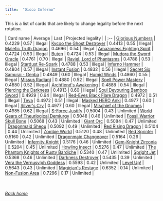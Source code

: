```yaml
---
title:  "Disco Inferno"
---
```


This is a list of cards that are likely to change legality before the next rotation.

| Card name | Average | Last | Projected legality |
| :-- |
[Glorious Numbers](https://db.ygoprodeck.com/card/?search=Glorious%20Numbers) | 0.4229 | 0.57 | Illegal |
[Kycoo the Ghost Destroyer](https://db.ygoprodeck.com/card/?search=Kycoo%20the%20Ghost%20Destroyer) | 0.4413 | 0.55 | Illegal |
[Malefic Truth Dragon](https://db.ygoprodeck.com/card/?search=Malefic%20Truth%20Dragon) | 0.4696 | 0.54 | Illegal |
[Amazoness Fighting Spirit](https://db.ygoprodeck.com/card/?search=Amazoness%20Fighting%20Spirit) | 0.4724 | 0.53 | Illegal |
[Buten](https://db.ygoprodeck.com/card/?search=Buten) | 0.4724 | 0.53 | Illegal |
[Mudora the Sword Oracle](https://db.ygoprodeck.com/card/?search=Mudora%20the%20Sword%20Oracle) | 0.4761 | 0.70 | Illegal |
[Raviel, Lord of Phantasms](https://db.ygoprodeck.com/card/?search=Raviel,%20Lord%20of%20Phantasms) | 0.4788 | 0.53 | Illegal |
[Stardust Re-Spark](https://db.ygoprodeck.com/card/?search=Stardust%20Re-Spark) | 0.4788 | 0.53 | Illegal |
[Inferno Hammer](https://db.ygoprodeck.com/card/?search=Inferno%20Hammer) | 0.4804 | 0.57 | Illegal |
[Instant Fusion](https://db.ygoprodeck.com/card/?search=Instant%20Fusion) | 0.4832 | 0.56 | Illegal |
[Secret Six Samurai - Genba](https://db.ygoprodeck.com/card/?search=Secret%20Six%20Samurai%20-%20Genba) | 0.4849 | 0.60 | Illegal |
[Humid Winds](https://db.ygoprodeck.com/card/?search=Humid%20Winds) | 0.4860 | 0.55 | Illegal |
[Missus Radiant](https://db.ygoprodeck.com/card/?search=Missus%20Radiant) | 0.4880 | 0.52 | Illegal |
[Spell Power Mastery](https://db.ygoprodeck.com/card/?search=Spell%20Power%20Mastery) | 0.4880 | 0.52 | Illegal |
[Archfiend's Awakening](https://db.ygoprodeck.com/card/?search=Archfiend's%20Awakening) | 0.4888 | 0.54 | Illegal |
[Piercing the Darkness](https://db.ygoprodeck.com/card/?search=Piercing%20the%20Darkness) | 0.4913 | 0.60 | Illegal |
[Soul Devouring Bamboo Sword](https://db.ygoprodeck.com/card/?search=Soul%20Devouring%20Bamboo%20Sword) | 0.4929 | 0.64 | Illegal |
[Red-Eyes Black Flare Dragon](https://db.ygoprodeck.com/card/?search=Red-Eyes%20Black%20Flare%20Dragon) | 0.4972 | 0.51 | Illegal |
[Teva](https://db.ygoprodeck.com/card/?search=Teva) | 0.4972 | 0.51 | Illegal |
[Masked HERO Anki](https://db.ygoprodeck.com/card/?search=Masked%20HERO%20Anki) | 0.4977 | 0.60 | Illegal |
[Silver's Cry](https://db.ygoprodeck.com/card/?search=Silver's%20Cry) | 0.4977 | 0.60 | Illegal |
[Mischief of the Gnomes](https://db.ygoprodeck.com/card/?search=Mischief%20of%20the%20Gnomes) | 0.4985 | 0.62 | Illegal |
[S-Force Justify](https://db.ygoprodeck.com/card/?search=S-Force%20Justify) | 0.5004 | 0.43 | Unlimited |
[World Gears of Theurlogical Demiurgy](https://db.ygoprodeck.com/card/?search=World%20Gears%20of%20Theurlogical%20Demiurgy) | 0.5048 | 0.46 | Unlimited |
[Fossil Warrior Skull Bone](https://db.ygoprodeck.com/card/?search=Fossil%20Warrior%20Skull%20Bone) | 0.5068 | 0.43 | Unlimited |
[Giant Orc](https://db.ygoprodeck.com/card/?search=Giant%20Orc) | 0.5084 | 0.47 | Unlimited |
[Dragonmaid Sheou](https://db.ygoprodeck.com/card/?search=Dragonmaid%20Sheou) | 0.5092 | 0.49 | Unlimited |
[Red Rising Dragon](https://db.ygoprodeck.com/card/?search=Red%20Rising%20Dragon) | 0.5104 | 0.44 | Unlimited |
[Zombie World](https://db.ygoprodeck.com/card/?search=Zombie%20World) | 0.5120 | 0.48 | Unlimited |
[Red Sprinter](https://db.ygoprodeck.com/card/?search=Red%20Sprinter) | 0.5160 | 0.42 | Unlimited |
[Dragonmaid Changeover](https://db.ygoprodeck.com/card/?search=Dragonmaid%20Changeover) | 0.5164 | 0.26 | Unlimited |
[Infernity Knight](https://db.ygoprodeck.com/card/?search=Infernity%20Knight) | 0.5176 | 0.46 | Unlimited |
[Gem-Knight Zirconia](https://db.ygoprodeck.com/card/?search=Gem-Knight%20Zirconia) | 0.5204 | 0.45 | Unlimited |
[Howling Insect](https://db.ygoprodeck.com/card/?search=Howling%20Insect) | 0.5276 | 0.47 | Unlimited |
[The Phantom Knights of Rusty Bardiche](https://db.ygoprodeck.com/card/?search=The%20Phantom%20Knights%20of%20Rusty%20Bardiche) | 0.5340 | 0.47 | Unlimited |
[Spright Jet](https://db.ygoprodeck.com/card/?search=Spright%20Jet) | 0.5368 | 0.46 | Unlimited |
[Darkness Destroyer](https://db.ygoprodeck.com/card/?search=Darkness%20Destroyer) | 0.5435 | 0.39 | Unlimited |
[Vera the Vernusylph Goddess](https://db.ygoprodeck.com/card/?search=Vera%20the%20Vernusylph%20Goddess) | 0.5593 | 0.42 | Unlimited |
[Level Up!](https://db.ygoprodeck.com/card/?search=Level%20Up!) | 0.5643 | 0.43 | Unlimited |
[Magician's Restage](https://db.ygoprodeck.com/card/?search=Magician's%20Restage) | 0.6352 | 0.14 | Unlimited |
[Non-Fusion Area](https://db.ygoprodeck.com/card/?search=Non-Fusion%20Area) | 0.7296 | 0.17 | Unlimited |

<br>

###### [Back home](index)